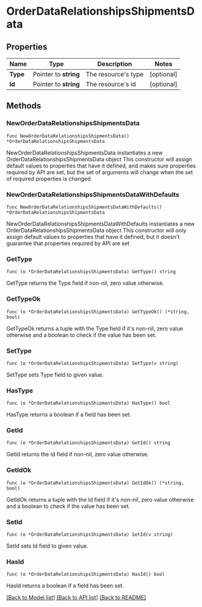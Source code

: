 # OrderDataRelationshipsShipmentsData

## Properties

Name | Type | Description | Notes
------------ | ------------- | ------------- | -------------
**Type** | Pointer to **string** | The resource&#39;s type | [optional] 
**Id** | Pointer to **string** | The resource&#39;s id | [optional] 

## Methods

### NewOrderDataRelationshipsShipmentsData

`func NewOrderDataRelationshipsShipmentsData() *OrderDataRelationshipsShipmentsData`

NewOrderDataRelationshipsShipmentsData instantiates a new OrderDataRelationshipsShipmentsData object
This constructor will assign default values to properties that have it defined,
and makes sure properties required by API are set, but the set of arguments
will change when the set of required properties is changed

### NewOrderDataRelationshipsShipmentsDataWithDefaults

`func NewOrderDataRelationshipsShipmentsDataWithDefaults() *OrderDataRelationshipsShipmentsData`

NewOrderDataRelationshipsShipmentsDataWithDefaults instantiates a new OrderDataRelationshipsShipmentsData object
This constructor will only assign default values to properties that have it defined,
but it doesn't guarantee that properties required by API are set

### GetType

`func (o *OrderDataRelationshipsShipmentsData) GetType() string`

GetType returns the Type field if non-nil, zero value otherwise.

### GetTypeOk

`func (o *OrderDataRelationshipsShipmentsData) GetTypeOk() (*string, bool)`

GetTypeOk returns a tuple with the Type field if it's non-nil, zero value otherwise
and a boolean to check if the value has been set.

### SetType

`func (o *OrderDataRelationshipsShipmentsData) SetType(v string)`

SetType sets Type field to given value.

### HasType

`func (o *OrderDataRelationshipsShipmentsData) HasType() bool`

HasType returns a boolean if a field has been set.

### GetId

`func (o *OrderDataRelationshipsShipmentsData) GetId() string`

GetId returns the Id field if non-nil, zero value otherwise.

### GetIdOk

`func (o *OrderDataRelationshipsShipmentsData) GetIdOk() (*string, bool)`

GetIdOk returns a tuple with the Id field if it's non-nil, zero value otherwise
and a boolean to check if the value has been set.

### SetId

`func (o *OrderDataRelationshipsShipmentsData) SetId(v string)`

SetId sets Id field to given value.

### HasId

`func (o *OrderDataRelationshipsShipmentsData) HasId() bool`

HasId returns a boolean if a field has been set.


[[Back to Model list]](../README.md#documentation-for-models) [[Back to API list]](../README.md#documentation-for-api-endpoints) [[Back to README]](../README.md)


